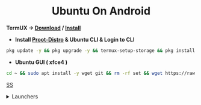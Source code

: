 <h1 align=center>Ubuntu On Android</h1>

**TermUX → [Download](https://f-droid.org/packages/com.termux) /
[Install](https://play.google.com/store/apps/details?id=com.termux)**

+ **Install [Proot-Distro](https://github.com/termux/proot-distro) & Ubuntu CLI & Login to CLI**

```bash
pkg update -y && pkg upgrade -y && termux-setup-storage && pkg install -y proot-distro git && proot-distro install ubuntu && echo "proot-distro login ubuntu" > /data/data/com.termux/files/usr/bin/ubuntu && chmod +x /data/data/com.termux/files/usr/bin/ubuntu && PWDx=$PWD && cd $HOME && rm -rf VNC && apt install -y git && git clone https://github.com/ShivaShirsath/VNC.git && cd VNC && bash install && cd $PWDx && ubuntu
```

+ **Ubuntu GUI ( xfce4 )**

```bash
cd ~ && sudo apt install -y wget git && rm -rf set && wget https://raw.githubusercontent.com/ShivaShirsath/Ubuntu-On-Android/main/set && chmod +x set && sudo bash set
```

<!--
```bash
apt update -y && apt install sudo -y && sudo apt update -y && sudo apt upgrade -y && sudo apt install -y apt-utils dialog git wget
```

+ Add User
```bash
adduser <UserName> && echo "<UserName> ALL=(ALL:ALL) ALL" >> /etc/sudoers
```
+ **Install udisks2**
```bash
rm -rf /var/lib/dpkg/info/*.postinst && sudo dpkg --configure -a && sudo apt install udisks2 -y && rm -rf /var/lib/dpkg/info/*.postinst && sudo dpkg --configure -a
```
<details>
    <summary>
        DESKTOP
    </summary>
    <ul>
        <li>
            <strong>
                Mate
            </strong>
            <ul>
                <li>
                    DESKTOP <code>ubuntu-mate-desktop</code>
                </li>
                <li>
                    START-UP <code>mate-session</code>
                </li>
            </ul>
        </li>
        <li>
            <strong>
                Kubuntu
            </strong>
            <ul>
                <li>
                    DESKTOP <code>kubuntu-desktop</code>
                </li>
                <li>
                    START-UP <code>startplasma-x11</code>
                </li>
            </ul>
        </li>
        <li>
            <strong>
                Light weight X11
            </strong>
            <ul>
                <li>
                    DESKTOP <code>lxde</code>
                </li>
                <li>
                    START-UP <code>startlxde</code>
                </li>
            </ul>
        </li>
        <li>
            <strong>
                X Forms Common
            </strong>
            <ul>
                <li>
                    DESKTOP <code>xfce4 xfce4-goodies</code>
                </li>
                <li>
                    START-UP <code>startxfce4</code>
                </li>
            </ul>
        </li>
    </ul>
<code class="lang-bash">
    sudo apt install -y `DESKTOP
</code>
</details>
###### vnc
<details>
    <summary>
        Virtual Network Computing ( <code>vnc</code> Server )
    </summary>
    <pre>
<code class="lang-bash">
PWDx=$PWD
cd $HOME
rm -rf VNC
git clone https://github.com/ShivaShirsath/VNC.git
cd VNC
bash install
cd $PWDx
</code>
</pre>
</details>

<details>
    <summary>
        Bonus 🥳
    </summary>
<pre>
<code class="lang-bash">
sudo apt install -y firefox fonts-indic fonts-emojione openjdk-8-jdk
<br>
<span class="hljs-meta">
# Mozilla
# Indian Fonts - हिंदी, देवनागरी, मराठी, ગુજરાતી, ਪੰਜਾਬੀ, ಕನ್ನಡ, മലയാളം, తెలుగు, … etc, etc.
# Emojies - 😎, 😃, ❤, 😍, 😂, 👍, 😊, 🎉 … etc, etc.
# java, javac, appletviewer, jar … etc, etc.
</span>
</code>
</pre>
</details>

-->
[SS](Simple.md)


<details>
    <summary>
        Launchers
    </summary>
TermUX opener
<pre>
<code class="lang-bash">
wget https://raw.githubusercontent.com/ShivaShirsath/Ubuntu-On-Android/main/TermUX.desktop -O  $HOME/Desktop/TermUX.desktop
chmod +x $HOME/Desktop/TermUX.desktop
</code>
</pre>
</details>
